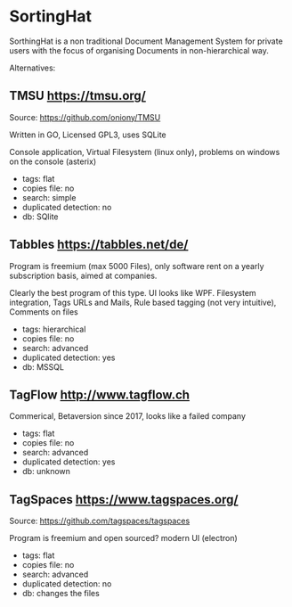 # SortingHat

SorthingHat is a non traditional Document Management System for private users with the focus of organising Documents in non-hierarchical way.

Alternatives:
## TMSU https://tmsu.org/ 
Source: https://github.com/oniony/TMSU
 
Written in GO, Licensed GPL3, uses SQLite

Console application, Virtual Filesystem (linux only), problems on windows on the console (asterix)

* tags: flat
* copies file: no
* search: simple
* duplicated detection: no
* db: SQlite

## Tabbles https://tabbles.net/de/

Program is freemium (max 5000 Files), only software rent on a yearly subscription basis, aimed at companies.

Clearly the best program of this type. UI looks like WPF. Filesystem integration, Tags URLs and Mails, Rule based tagging (not very intuitive), Comments on files

* tags: hierarchical
* copies file: no
* search: advanced
* duplicated detection: yes
* db: MSSQL

## TagFlow http://www.tagflow.ch

Commerical, Betaversion since 2017, looks like a failed company

* tags: flat
* copies file: no
* search: advanced
* duplicated detection: yes
* db: unknown

## TagSpaces https://www.tagspaces.org/ 
Source: https://github.com/tagspaces/tagspaces

Program is freemium and open sourced? modern UI (electron) 

* tags: flat
* copies file: no
* search: advanced
* duplicated detection: no
* db: changes the files
